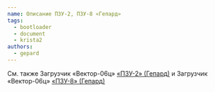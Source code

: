 ```yaml
---
name: Описание ПЗУ-2, ПЗУ-8 «Гепард»
tags:
  - bootloader
  - document
  - krista2
authors:
  - gepard
---
```


См. также Загрузчик «Вектор-06ц» [«ПЗУ-2» (Гепард)](../rom2) и Загрузчик «Вектор-06ц» [«ПЗУ-8» (Гепард)](../rom8)
